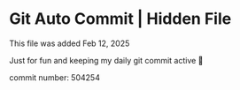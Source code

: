 # Git Auto Commit | Hidden File

This file was added Feb 12, 2025

Just for fun and keeping my daily git commit active 🤪

commit number: 504254
